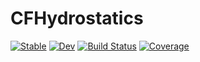 # CFHydrostatics

[![Stable](https://img.shields.io/badge/docs-stable-blue.svg)](https://ClimFlows.github.io/CFHydrostatics.jl/stable/)
[![Dev](https://img.shields.io/badge/docs-dev-blue.svg)](https://ClimFlows.github.io/CFHydrostatics.jl/dev/)
[![Build Status](https://github.com/ClimFlows/CFHydrostatics.jl/actions/workflows/CI.yml/badge.svg?branch=main)](https://github.com/ClimFlows/CFHydrostatics.jl/actions/workflows/CI.yml?query=branch%3Amain)
[![Coverage](https://codecov.io/gh/ClimFlows/CFHydrostatics.jl/branch/main/graph/badge.svg)](https://codecov.io/gh/ClimFlows/CFHydrostatics.jl)
